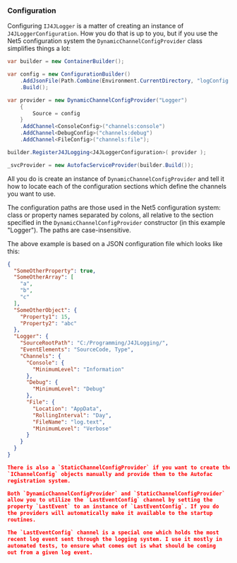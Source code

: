 ### Configuration

Configuring `IJ4JLogger` is a matter of creating an instance of 
`J4JLoggerConfiguration`. How you do that is up to you, but if you use the 
Net5 configuration system the `DynamicChannelConfigProvider` class
simplifies things a lot:
```csharp
var builder = new ContainerBuilder();

var config = new ConfigurationBuilder()
    .AddJsonFile(Path.Combine(Environment.CurrentDirectory, "logConfig.json"))
    .Build();

var provider = new DynamicChannelConfigProvider("Logger")
    {
        Source = config
    }
    .AddChannel<ConsoleConfig>("channels:console")
    .AddChannel<DebugConfig>("channels:debug")
    .AddChannel<FileConfig>("channels:file");

builder.RegisterJ4JLogging<J4JLoggerConfiguration>( provider );

_svcProvider = new AutofacServiceProvider(builder.Build());
```
All you do is create an instance of `DynamicChannelConfigProvider` and 
tell it how to locate each of the configuration sections which define the 
channels you want to use. 

The configuration paths are those used in the Net5 configuration system: 
class or property names separated by colons, all relative to the section
specified in the `DynamicChannelConfigProvider` constructor (in this 
example "Logger"). The paths are case-insensitive.

The above example is based on a JSON configuration file which looks like this:
```json
{
  "SomeOtherProperty": true,
  "SomeOtherArray": [
    "a",
    "b",
    "c"
  ],
  "SomeOtherObject": {
    "Property1": 15,
    "Property2": "abc"
  },
  "Logger": {
    "SourceRootPath": "C:/Programming/J4JLogging/",
    "EventElements": "SourceCode, Type",
    "Channels": {
      "Console": {
        "MinimumLevel": "Information"
      },
      "Debug": {
        "MinimumLevel": "Debug"
      },
      "File": {
        "Location": "AppData",
        "RollingInterval": "Day",
        "FileName": "log.text",
        "MinimumLevel": "Verbose"
      }
    }
  }
}

There is also a `StaticChannelConfigProvider` if you want to create the
`IChannelConfig` objects manually and provide them to the Autofac
registration system.

Both `DynamicChannelConfigProvider` and `StaticChannelConfigProvider`
allow you to utilize the `LastEventConfig` channel by setting the 
property `LastEvent` to an instance of `LastEventConfig`. If you do
the providers will automatically make it available to the startup
routines.

The `LastEventConfig` channel is a special one which holds the most 
recent log event sent through the logging system. I use it mostly in 
automated tests, to ensure what comes out is what should be coming 
out from a given log event.